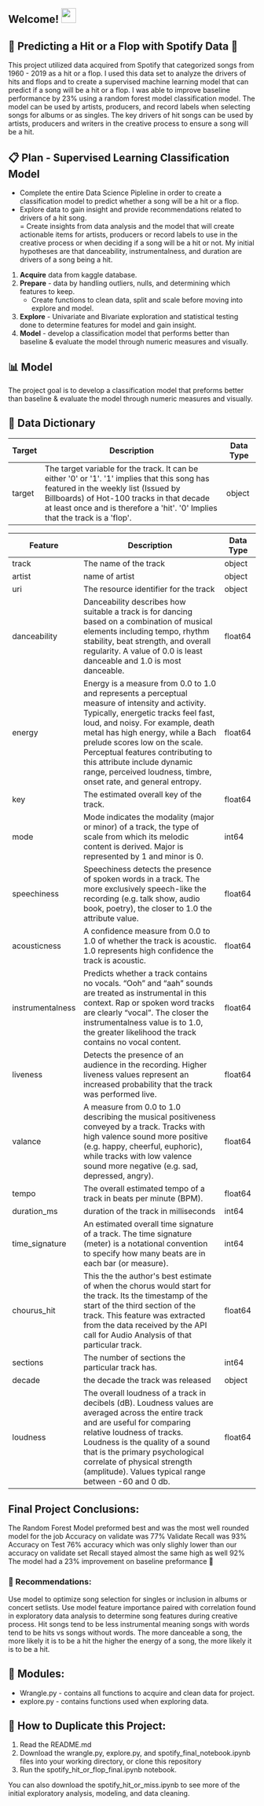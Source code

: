 ## Welcome! <img src="https://raw.githubusercontent.com/MartinHeinz/MartinHeinz/master/wave.gif" width="30px">
## :musical_keyboard: Predicting a Hit or a Flop with Spotify Data :musical_keyboard:
This project utilized data acquired from Spotify that categorized songs from 1960 - 2019 as a hit or a flop.  I used this data set to analyze the drivers of hits and flops and to create a supervised machine learning model that can predict if a song will be a hit or a flop.  I was able to improve baseline performance by 23% using a random forest model classification model.   The model can be used by artists, producers, and record labels when selecting songs for albums or as singles.  The key drivers of hit songs can be used by artists, producers and writers in the creative process to ensure a song will be a hit.

## :clipboard: Plan - Supervised Learning Classification Model
- Complete the entire Data Science Pipleline in order to create a classification model to predict whether a song will be a hit or a flop.  
- Explore data to gain insight and provide recommendations related to drivers of a hit song.  
= Create insights from data analysis and the model that will create actionable items for artists, producers or record labels to use in the creative process or when deciding if a song will be a hit or not.
My initial hypotheses are that danceability, instrumentalness, and duration are drivers of a song being a hit.
1.  **Acquire** data from kaggle database.
2.  **Prepare** - data by handling outliers, nulls, and determining which features to keep.
    - Create functions to clean data, split and scale before moving into explore and model.
3.  **Explore** - Univariate and Bivariate exploration and statistical testing done to determine features for model and gain insight.
4.  **Model** - develop a classification model that performs better than baseline & evaluate the model through numeric measures and visually.

## :bar_chart: Model
The project goal is to develop a classification model that preforms better than baseline & evaluate the model through numeric measures and visually.
## :green_book: Data Dictionary


Target | Description | Data Type
---------|----------|---------
target| The target variable for the track. It can be either '0' or '1'. '1' implies that this song has featured in the weekly list (Issued by Billboards) of Hot-100 tracks in that decade at least once and is therefore a 'hit'. '0' Implies that the track is a 'flop'. | object


Feature| Description | Data Type
---------|----------|---------
  track |  The name of the track | object
  artist |  name of artist  | object
  uri|  The resource identifier for the track | object
  danceability | Danceability describes how suitable a track is for dancing based on a combination of musical elements including tempo, rhythm stability, beat strength, and overall regularity. A value of 0.0 is least danceable and 1.0 is most danceable. | float64
 energy |  Energy is a measure from 0.0 to 1.0 and represents a perceptual measure of intensity and activity. Typically, energetic tracks feel fast, loud, and noisy. For example, death metal has high energy, while a Bach prelude scores low on the scale. Perceptual features contributing to this attribute include dynamic range, perceived loudness, timbre, onset rate, and general entropy.  | float64
  key | The estimated overall key of the track. | float64
  mode | Mode indicates the modality (major or minor) of a track, the type of scale from which its melodic content is derived. Major is represented by 1 and minor is 0. | int64
  speechiness |  Speechiness detects the presence of spoken words in a track. The more exclusively speech-like the recording (e.g. talk show, audio book, poetry), the closer to 1.0 the attribute value. | float64
  acousticness |  A confidence measure from 0.0 to 1.0 of whether the track is acoustic. 1.0 represents high confidence the track is acoustic. | float64
  instrumentalness |  Predicts whether a track contains no vocals. “Ooh” and “aah” sounds are treated as instrumental in this context. Rap or spoken word tracks are clearly “vocal”. The closer the instrumentalness value is to 1.0, the greater likelihood the track contains no vocal content. | float64
  liveness |  Detects the presence of an audience in the recording. Higher liveness values represent an increased probability that the track was performed live. | float64
  valance |  A measure from 0.0 to 1.0 describing the musical positiveness conveyed by a track. Tracks with high valence sound more positive (e.g. happy, cheerful, euphoric), while tracks with low valence sound more negative (e.g. sad, depressed, angry). | float64
  tempo |  The overall estimated tempo of a track in beats per minute (BPM). | float64
  duration_ms |  duration of the track in milliseconds | int64
  time_signature |  An estimated overall time signature of a track. The time signature (meter) is a notational convention to specify how many beats are in each bar (or measure).| int64
  chourus_hit |  This the the author's best estimate of when the chorus would start for the track. Its the timestamp of the start of the third section of the track. This feature was extracted from the data received by the API call for Audio Analysis of that particular track. | float64
  sections |  The number of sections the particular track has. | int64
  decade |  the decade the track was released | object
  loudness |  The overall loudness of a track in decibels (dB). Loudness values are averaged across the entire track and are useful for comparing relative loudness of tracks. Loudness is the quality of a sound that is the primary psychological correlate of physical strength (amplitude). Values typical range between -60 and 0 db. | float64

## Final Project Conclusions:
The Random Forest Model preformed best and was the most well rounded model for the job
Accuracy on validate was 77%
Validate Recall was 93%
Accuracy on Test 76% accuracy which was only slighly lower than our accuracy on validate set
Recall stayed almost the same high as well 92%
The model had a 23% improvement on baseline preformance 🥳
### 📄 Recommendations:
Use model to optimize song selection for singles or inclusion in albums or concert setlists.
Use model feature importance paired with correlation found in exploratory data analysis to determine song features during creative process.
Hit songs tend to be less instrumental meaning songs with words tend to be hits vs songs without words.
The more danceable a song, the more likely it is to be a hit
the higher the energy of a song, the more likely it is to be a hit.

## :briefcase: Modules:
- Wrangle.py - contains all functions to acquire and clean data for project.
- explore.py - contains functions used when exploring data.

 ## :pencil: How to Duplicate this Project:

1.  Read the README.md
2.  Download the wrangle.py, explore.py, and spotify_final_notebook.ipynb files into your working directory, or clone this repository
3.  Run the spotify_hit_or_flop_final.ipynb notebook.

You can also download the spotify_hit_or_miss.ipynb to see more of the initial exploratory analysis, modeling, and data cleaning.